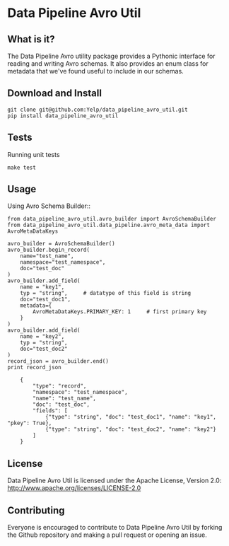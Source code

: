 # Data Pipeline Avro Util


What is it?
-----------
The Data Pipeline Avro utility package provides a Pythonic interface
for reading and writing Avro schemas. It also provides an enum class
for metadata that we've found useful to include in our schemas.


Download and Install
---------------------------
```
git clone git@github.com:Yelp/data_pipeline_avro_util.git
pip install data_pipeline_avro_util
```


Tests
-----
Running unit tests
```
make test
```


Usage
-----
Using Avro Schema Builder::
```
from data_pipeline_avro_util.avro_builder import AvroSchemaBuilder
from data_pipeline_avro_util.data_pipeline.avro_meta_data import AvroMetaDataKeys

avro_builder = AvroSchemaBuilder()
avro_builder.begin_record(
    name="test_name",
    namespace="test_namespace",
    doc="test_doc"
)
avro_builder.add_field(
    name = "key1",
    typ = "string",     # datatype of this field is string
    doc="test_doc1",
    metadata={
        AvroMetaDataKeys.PRIMARY_KEY: 1     # first primary key
    }
)
avro_builder.add_field(
    name = "key2",
    typ = "string",
    doc="test_doc2"
)
record_json = avro_builder.end()
print record_json

    {
        "type": "record",
        "namespace": "test_namespace",
        "name": "test_name",
        "doc": "test_doc",
        "fields": [
            {"type": "string", "doc": "test_doc1", "name": "key1", "pkey": True},
            {"type": "string", "doc": "test_doc2", "name": "key2"}
        ]
    }
```


License
-------
Data Pipeline Avro Util is licensed under the Apache License, Version 2.0: http://www.apache.org/licenses/LICENSE-2.0


Contributing
------------
Everyone is encouraged to contribute to Data Pipeline Avro Util by forking the Github repository and making a pull request or opening an issue.
